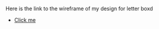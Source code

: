 Here is the link to the wireframe of my design for letter boxd
- [Click me](https://www.figma.com/design/kcLFgMKVvyZcX00S6ECoIl/Untitled?node-id=0-1&p=f&t=eURB5bVBXUaFxTXN-0)
